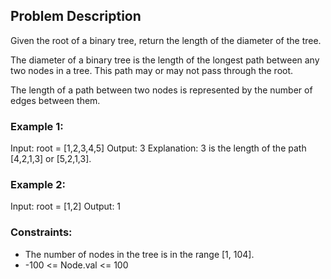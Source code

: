 ## Problem Description

Given the root of a binary tree, return the length of the diameter of the tree.

The diameter of a binary tree is the length of the longest path between any two nodes in a tree. This path may or may not pass through the root.

The length of a path between two nodes is represented by the number of edges between them.

### Example 1:

Input: root = [1,2,3,4,5]
Output: 3
Explanation: 3 is the length of the path [4,2,1,3] or [5,2,1,3].

### Example 2:

Input: root = [1,2]
Output: 1

### Constraints:

- The number of nodes in the tree is in the range [1, 104].
- -100 <= Node.val <= 100
